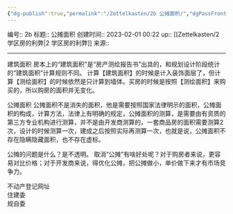 ```yaml
---
{"dg-publish":true,"permalink":"/Zettelkasten/2b 公摊面积/","dgPassFrontmatter":true}
---
```


编号:: 2b
标题:: 公摊面积
创建时间:: 2023-02-01 00:22
up:: [[Zettelkasten/2 学区房的利弊\|2 学区房的利弊]]
来源:: 

---

建筑面积
房本上的“建筑面积”是“房产测绘报告书”出具的，和规划设计阶段统计的“建筑面积”计算规则不同。
计算【建筑面积】的时候是计入装饰面层了，但计算【测绘面积】的时候依然是只计算到墙体。买房的时候是按照【测绘面积】来购买的，所以购房的面积并无变化。

公摊面积
公摊面积不是消失的面积，他是需要按照国家法律明示的面积，公摊面积的构成，计算方法，法律上有明确的规定，公摊面积的测算，是需要由有资质的第三方专业机构进行测算，并不是由开发商测算的，一套商品房的面积需要测算2次，设计的时候测算一次，建成之后按照实际再测算一次，也就是说，公摊面积不存在隐瞒隐藏面积，也不存在虚标。

公摊的问题是什么？是不透明。
取消“公摊”有啥好处呢？对于购房者来说，更容易对比价格；对于开发商来说，得优化公摊，把公摊做小，单价做下来才有市场竞争力。


不动产登记网址  
住建委  
规自委